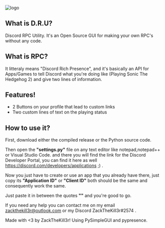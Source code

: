 ![logo](https://user-images.githubusercontent.com/74843835/144769277-9838484b-f823-448d-986c-2ecf951e0c20.png)

<h2>What is D.R.U?</h2>
Discord RPC Utility. It's an Open Source GUI for making your own RPC's without any code.

<h2>What is RPC?</h2>
It litteraly means "Discord Rich Presence", and it's basically an API for Apps/Games to tell Discord what you're doing
like (Playing Sonic The Hedgehog 2) and give two lines of information.

<h2>Features!</h2>

- 2 Buttons on your profile that lead to custom links
- Two custom lines of text on the playing status

<h2>How to use it?</h2>

First, download either the compiled release or the Python source code.

Then open the **"settings.py"** file on any text editor like notepad,notepad++ or Visual Studio Code.
and there you will find the link for the Discord Developer Portal, you can find it here as well https://discord.com/developers/applications ;) .

Now you just have to create or use an app that you already have there, just copy its **"Application ID"** or **"Client ID"** both should be the same and consequently work the
same.

Just paste it in between the quotes **""** and you're good to go.

If you need any help you can contact me on my email zackthekill3r@outlook.com or my Discord ZackTheKill3r#2574 .

Made with <3 by ZackTheKill3r!
Using PySimpleGUI and pypresence.
